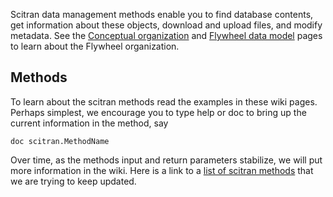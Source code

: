Scitran data management methods enable you to find database contents, get information about these objects, download and upload files, and modify metadata. See the [Conceptual organization](conceptual-organization) and [Flywheel data model](Flywheel-data-model) pages to learn about the Flywheel organization.

## Methods
To learn about the scitran methods read the examples in these wiki pages. Perhaps simplest, we encourage you to type help or doc to bring up the current information in the method, say

    doc scitran.MethodName

Over time, as the methods input and return parameters stabilize, we will put more information in the wiki. Here is a link to a [list of scitran methods](scitran-methods) that we are trying to keep updated.






